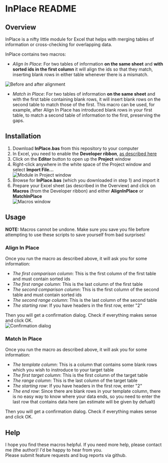# InPlace README
## Overview
InPlace is a nifty little module for Excel that helps with merging tables of information or cross-checking for overlapping data.

InPlace contains two macros:
* _Align In Place_:
For two tables of information __on the same sheet__ and __with sorted ids in the first column__ it will align the ids so that they match, inserting blank rows in either table whenever there is a mismatch.  

![Before and after alignment](https://raw.github.com/isthisthat/InPlace/master/screenshots/before_after.png)

* _Match in Place_:
For two tables of information __on the same sheet__ and with the first table containing blank rows, it will insert blank rows on the second table to match those of the first. This macro can be used, for example, after Align In Place has introduced blank rows in your first table, to match a second table of information to the first, preserving the gaps.

## Installation
1. Download __InPlace.bas__ from this repository to your computer
2. In Excel, you need to enable the __Developer ribbon__, [as described here](http://msdn.microsoft.com/en-us/library/vstudio/bb608625.aspx)
3. Click on the __Editor__ button to open up the __Project__ window
4. Right-click anywhere in the white space of the Project window and select __Import File...__  
![Module in Project window](https://raw.github.com/isthisthat/InPlace/master/screenshots/module.png)
5. Browse for __InPlace.bas__ (which you downloaded in step 1) and import it
6. Prepare your Excel sheet (as described in the Overview) and click on __Macros__ (from the Developer ribbon) and either __AlignInPlace__ or __MatchInPlace__  
![Macros window](https://raw.github.com/isthisthat/InPlace/master/screenshots/macros.png)

## Usage
__NOTE:__ Macros cannot be undone. Make sure you save you file before attempting to use these scripts to save yourself from bad surprises!

### Align In Place
Once you run the macro as described above, it will ask you for some information:
- _The first comparison column_:
This is the first column of the first table and must contain sorted ids
- _The first range column_:
This is the last column of the first table
- _The second comparison column_:
This is the first column of the second table and must contain sorted ids
- _The second range column_:
This is the last column of the second table
- _The starting row_:
If you have headers in the first row, enter "2"

Then you will get a confirmation dialog. Check if everything makes sense and click OK.  
![Confirmation dialog](https://raw.github.com/isthisthat/InPlace/master/screenshots/check.png)

### Match In Place
Once you run the macro as described above, it will ask you for some information:
- _The template column_:
This is a column that contains some blank rows which you wish to instroduce to your target table
- _The first target column_:
This is the first column of the target table
- _The range column_:
This is the last column of the target table
- _The starting row_:
If you have headers in the first row, enter "2"
- _The end row_:
Since there are blank rows in your template column, there is no easy way to know where your data ends, so you need to enter the last row that contains data here (an estimate will be given by defualt)

Then you will get a confirmation dialog. Check if everything makes sense and click OK.

## Help
I hope you find these macros helpful. If you need more help, please contact me (the author)! I'd be happy to hear from you.  
Please submit feature requests and bug reports via github.

